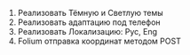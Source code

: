 1. Реализовать Тёмную и Светлую темы
2. Реализовать адаптацию под телефон
3. Реализовать Локализацию: Рус, Eng
4. Folium отправка координат методом POST
